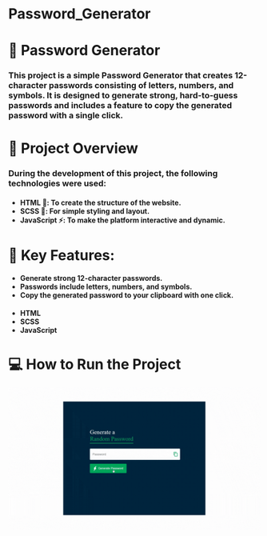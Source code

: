 # Password_Generator

<h1> <b>🔐 Password Generator</b> </h1>

<h3>This project is a simple Password Generator that creates 12-character passwords consisting of letters, numbers, and symbols. It is designed to generate strong, hard-to-guess passwords and includes a feature to copy the generated password with a single click.</h3>

<h1> 🚀 Project Overview </h1>

<h3>During the development of this project, the following technologies were used:</h3>

<h4>
<ul> 
<li><b>HTML 📝: </b> To create the structure of the website.</li>
<li><b>SCSS 🎨: </b> For simple styling and layout. </li>
<li><b>JavaScript ⚡:</b> To make the platform interactive and dynamic.</li>
 </ul> 
 </h4>

 <h1> <b>🎯 Key Features:</b></h1>
  
  <h4>
<ul> 
<li><b> Generate strong 12-character passwords.</b> </li>
<li><b> Passwords include letters, numbers, and symbols.</b> </li>
<li><b> Copy the generated password to your clipboard with one click.</b> </li>
 </ul> 
 </h4>

<h4>
<ul> 
<li><b>HTML </b></li>
<li><b>SCSS </b> </li>
<li><b>JavaScript</b></li>
 </ul> 
 </h4>

 <h1> <b> 💻 How to Run the Project </b> </h1>

![](pass_gene.gif)
